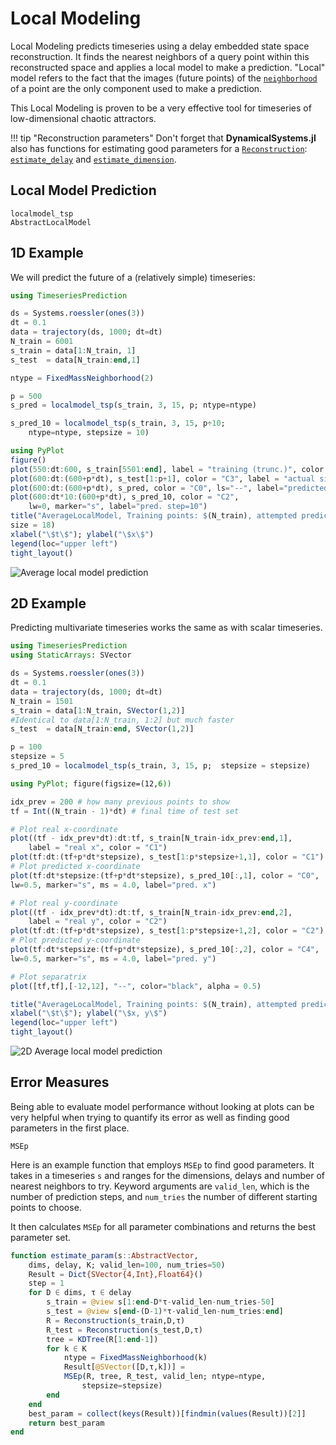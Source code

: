 # Local Modeling

Local Modeling predicts timeseries using a delay embedded state space reconstruction.
It finds the nearest neighbors of a query point within this reconstructed space and applies
a local model to make a prediction. "Local" model refers to the fact that the images
(future points) of the [`neighborhood`](@ref) of a point are the only component used
to make a prediction.

This Local Modeling is proven to be a very effective tool for timeseries of low-dimensional
 chaotic attractors.


!!! tip "Reconstruction parameters"
    Don't forget that **DynamicalSystems.jl** also has functions for estimating
    good parameters for
    a [`Reconstruction`](@ref): [`estimate_delay`](@ref) and [`estimate_dimension`](@ref).

## Local Model Prediction
```@docs
localmodel_tsp
AbstractLocalModel
```
## 1D Example
We will predict the future of a (relatively simple) timeseries:
```julia
using TimeseriesPrediction

ds = Systems.roessler(ones(3))
dt = 0.1
data = trajectory(ds, 1000; dt=dt)
N_train = 6001
s_train = data[1:N_train, 1]
s_test  = data[N_train:end,1]

ntype = FixedMassNeighborhood(2)

p = 500
s_pred = localmodel_tsp(s_train, 3, 15, p; ntype=ntype)

s_pred_10 = localmodel_tsp(s_train, 3, 15, p÷10;
    ntype=ntype, stepsize = 10)

using PyPlot
figure()
plot(550:dt:600, s_train[5501:end], label = "training (trunc.)", color = "C1")
plot(600:dt:(600+p*dt), s_test[1:p+1], color = "C3", label = "actual signal")
plot(600:dt:(600+p*dt), s_pred, color = "C0", ls="--", label="predicted")
plot(600:dt*10:(600+p*dt), s_pred_10, color = "C2",
    lw=0, marker="s", label="pred. step=10")
title("AverageLocalModel, Training points: $(N_train), attempted prediction: $(p)",
size = 18)
xlabel("\$t\$"); ylabel("\$x\$")
legend(loc="upper left")
tight_layout()
```
![Average local model prediction](https://i.imgur.com/VJSjHMI.png)

## 2D Example
Predicting multivariate timeseries works the same as with scalar timeseries.
```julia
using TimeseriesPrediction
using StaticArrays: SVector

ds = Systems.roessler(ones(3))
dt = 0.1
data = trajectory(ds, 1000; dt=dt)
N_train = 1501
s_train = data[1:N_train, SVector(1,2)]
#Identical to data[1:N_train, 1:2] but much faster
s_test  = data[N_train:end, SVector(1,2)]

p = 100
stepsize = 5
s_pred_10 = localmodel_tsp(s_train, 3, 15, p;  stepsize = stepsize)

using PyPlot; figure(figsize=(12,6))

idx_prev = 200 # how many previous points to show
tf = Int((N_train - 1)*dt) # final time of test set

# Plot real x-coordinate
plot((tf - idx_prev*dt):dt:tf, s_train[N_train-idx_prev:end,1],
    label = "real x", color = "C1")
plot(tf:dt:(tf+p*dt*stepsize), s_test[1:p*stepsize+1,1], color = "C1")
# Plot predicted x-coordinate
plot(tf:dt*stepsize:(tf+p*dt*stepsize), s_pred_10[:,1], color = "C0",
lw=0.5, marker="s", ms = 4.0, label="pred. x")

# Plot real y-coordinate
plot((tf - idx_prev*dt):dt:tf, s_train[N_train-idx_prev:end,2],
    label = "real y", color = "C2")
plot(tf:dt:(tf+p*dt*stepsize), s_test[1:p*stepsize+1,2], color = "C2")
# Plot predicted y-coordinate
plot(tf:dt*stepsize:(tf+p*dt*stepsize), s_pred_10[:,2], color = "C4",
lw=0.5, marker="s", ms = 4.0, label="pred. y")

# Plot separatrix
plot([tf,tf],[-12,12], "--", color="black", alpha = 0.5)

title("AverageLocalModel, Training points: $(N_train), attempted prediction: $(p), step=$(stepsize)", size = 14)
xlabel("\$t\$"); ylabel("\$x, y\$")
legend(loc="upper left")
tight_layout()
```
![2D Average local model prediction](https://i.imgur.com/pewxuFl.png)

## Error Measures
Being able to evaluate model performance without looking at plots can be very helpful
when trying to quantify its error as well as finding good parameters in the first place.

```@docs
MSEp
```

Here is an example function that employs `MSEp` to find good parameters. It takes in
a timeseries `s` and ranges for the dimensions, delays and number of nearest neighbors to
 try. Keyword arguments are `valid_len`, which is the number of
prediction steps, and `num_tries` the number of different starting points to choose.

It then calculates `MSEp` for all parameter combinations and returns the best parameter
set.
```julia
function estimate_param(s::AbstractVector,
    dims, delay, K; valid_len=100, num_tries=50)
    Result = Dict{SVector{4,Int},Float64}()
    step = 1
    for D ∈ dims, τ ∈ delay
        s_train = @view s[1:end-D*τ-valid_len-num_tries-50]
        s_test = @view s[end-(D-1)*τ-valid_len-num_tries:end]
        R = Reconstruction(s_train,D,τ)
        R_test = Reconstruction(s_test,D,τ)
        tree = KDTree(R[1:end-1])
        for k ∈ K
            ntype = FixedMassNeighborhood(k)
            Result[@SVector([D,τ,k])] =
            MSEp(R, tree, R_test, valid_len; ntype=ntype,
                stepsize=stepsize)
        end
    end
    best_param = collect(keys(Result))[findmin(values(Result))[2]]
    return best_param
end
```
